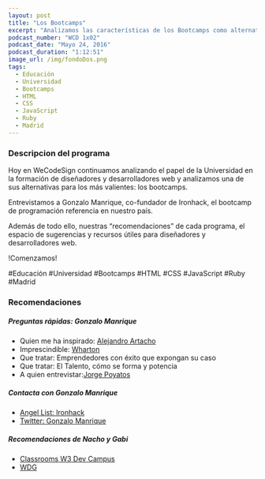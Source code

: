 ```yaml
---
layout: post
title: "Los Bootcamps"
excerpt: "Analizamos las características de los Bootcamps como alternativa formativa y entrevistamos a Gonzalo Manrique, co-fundador de Ironhack."
podcast_number: "WCD 1x02"
podcast_date: "Mayo 24, 2016"
podcast_duration: "1:12:51"
image_url: /img/fondoDos.png
tags: 
  - Educación
  - Universidad
  - Bootcamps
  - HTML
  - CSS
  - JavaScript
  - Ruby
  - Madrid
---
```


<h3 class="post-title  post-heading">Descripcion del programa</h3>


Hoy en WeCodeSign continuamos analizando el papel de la Universidad en la formación de diseñadores y desarrolladores web y analizamos una de sus alternativas para los más valientes: los bootcamps.
 
Entrevistamos a Gonzalo Manrique, co-fundador de Ironhack, el bootcamp de programación referencia en nuestro país.

Además de todo ello, nuestras “recomendaciones” de cada programa, el espacio de sugerencias y recursos útiles para diseñadores y desarrolladores web.
 
!Comenzamos!

<div class="rule"></div>

  #Educación #Universidad #Bootcamps #HTML #CSS #JavaScript #Ruby #Madrid

<div class="rule"></div>

<h3 class="post-title  post-heading">Recomendaciones</h3>

##### Preguntas rápidas: Gonzalo Manrique

<ul>
    <li><span>Quien me ha inspirado: </span><a class="recomendacion" href="https://twitter.com/ale_artacho"> Alejandro Artacho</a></li>
    <li><span>Imprescindible: </span><a class="recomendacion" href="https://www.wharton.upenn.edu/"> Wharton</a></li>
    <li class="recomendacion">Que tratar: Emprendedores con éxito que expongan su caso</li>
    <li class="recomendacion">Que tratar: El Talento, cómo se forma y potencia</li>
    <li><span>A quien entrevistar:</span><a class="recomendacion" href="https://www.linkedin.com/in/jorge-poyatos-1a01a428/es">Jorge Poyatos</a></li>
</ul>


##### Contacta con Gonzalo Manrique

<ul>
    <li><a class="recomendacion" href="https://angel.co/ironhack">Angel List: Ironhack</a></li>
    <li><a class="recomendacion" href="https://twitter.com/gonzumanrique">Twitter: Gonzalo Manrique</a></li>
</ul>

##### Recomendaciones de Nacho y Gabi

<ul>
    <li><a class="recomendacion" href="https://classroom.w3devcampus.com">Classrooms W3 Dev Campus</a></li>
    <li><a class="recomendacion" href="https://www.watsondg.com/">WDG</a></li>
</ul>

<div class="rule"></div>

